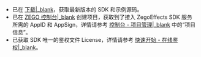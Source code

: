 - 已在 [下载\|_blank](!ZegoEffects_downloads)，获取最新版本的 SDK 和示例源码。
- 已在 [ZEGO 控制台\|_blank](https://console.zego.im) 创建项目，获取到了接入 ZegoEffects SDK 服务所需的 AppID 和 AppSign，详情请参考 [控制台 - 项目管理\|_blank](#12107) 中的“项目信息”。
- 已获取 SDK 唯一的鉴权文件 License，详情请参考 [快速开始 - 在线鉴权\|_blank](!Quick_Starts/Authenticate_users_with_tokens)。
